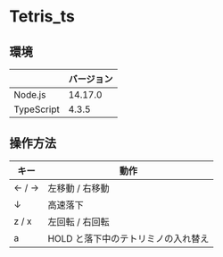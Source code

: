 # Tetris_ts

## 環境

|            | バージョン |
| ---------- | ---------- |
| Node.js    | 14.17.0    |
| TypeScript | 4.3.5      |

## 操作方法

| キー  | 動作                                |
| ----- | ----------------------------------- |
| ← / → | 左移動 / 右移動                     |
| ↓     | 高速落下                            |
| z / x | 左回転 / 右回転                     |
| a     | HOLD と落下中のテトリミノの入れ替え |
